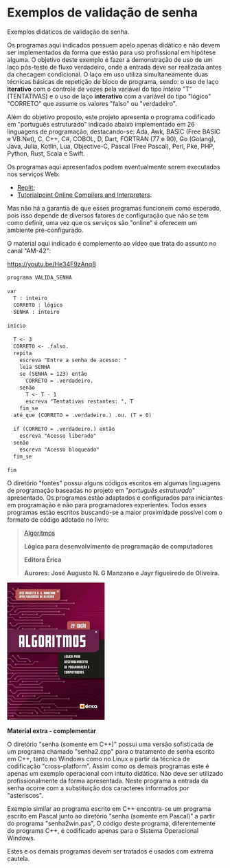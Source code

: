 # Exemplos de validação de senha
Exemplos didáticos de validação de senha.

Os programas aqui indicados possuem apelo apenas didático e não devem ser implementados da forma que estão para uso profissional em hipótese alguma. O objetivo deste exemplo é fazer a demonstração de uso de um laço pós-teste de fluxo verdadeiro, onde a entrada deve ser realizada antes da checagem condicional. O laço em uso utiliza simultaneamente duas técnicas básicas de repetição de bloco de programa, sendo: o uso de laço **iterativo** com o controle de vezes pela variável do tipo *inteiro* "T" (TENTATIVAS) e o uso de laço **interativo** com a variável do tipo "lógico" "CORRETO" que assume os valores "falso" ou "verdadeiro".

Além do objetivo proposto, este projeto apresenta o programa codificado em "português estruturado" indicado abaixo implementado em 26 linguagens de programação, destacando-se: Ada, Awk, BASIC (Free BASIC e VB.Net), C, C++, C#, COBOL, D, Dart, FORTRAN (77 e 90), Go (Golang), Java, Julia, Kotlin, Lua, Objective-C, Pascal (Free Pascal), Perl, Pke, PHP, Python, Rust, Scala e Swift.

Os programas aqui apresentados podem eventualmente serem executados nos serviços Web:

- [Replit](https://replit.com/);
- [Tutorialpoint Online Compilers and Interpreters](https://www.tutorialspoint.com/codingground.htm).

Mas não há a garantia de que esses programas funcionem como esperado, pois isso depende de diversos fatores de configuração que não se tem como definir, uma vez que os serviços são "online" é oferecem um ambiente pré-configurado.

O material aqui indicado é complemento ao vídeo que trata do assunto no canal "AM-42":

https://youtu.be/He34F9zAnq8

```
programa VALIDA_SENHA

var
  T : inteiro
  CORRETO : lógico
  SENHA : inteiro

início

  T <- 3
  CORRETO <- .falso.
  repita
    escreva "Entre a senha de acesso: "
    leia SENHA
    se (SENHA = 123) então
      CORRETO = .verdadeiro.
    senão
      T <- T - 1
      escreva "Tentativas restantes: ", T
    fim_se
  até_que (CORRETO = .verdadeiro.) .ou. (T = 0)
  
  if (CORRETO = .verdadeiro.) então
    escreva "Acesso liberado"
  senão
    escreva "Acesso bloqueado"
  fim_se
  
fim
```

O diretório "fontes" possui alguns códigos escritos em algumas linguagens de programação baseadas no projeto em "*português estruturado*" apresentado. Os programas estão adaptados e configurados para iniciantes em programação e não para programadores experientes. Todos esses programas estão escritos buscando-se a maior proximidade possível com o formato de código adotado no livro:

> [Algoritmos](https://www.editoraerica.com.br/algoritmos-logica-para-desenvolvimento-de-programacao-de-computadores/p)
> 
> **Lógica para desenvolvimento de programação de computadores**
> 
> **Editora Érica**
> 
> **Aurores: José Augusto N. G Manzano e Jayr figueiredo de Oliveira.**

![Capa livro](https://github.com/J-AugustoManzano/senha/blob/main/capa.jpg)

**Material extra - complementar**

O diretório "senha (somente em C++)" possui uma versão sofisticada de um programa chamado "senha2.cpp" para o tratamento de senha escrito em C++, tanto no Windows como no Linux a partir da técnica de codificação "cross-platform". Assim como os demais programas este é apenas um exemplo operacional com intuito didático. Não deve ser utilizado profissionalmente da forma apresentada. Neste programa a entrada da senha ocorre com a substituição dos caracteres informados por "asteriscos". 

Exemplo similar ao programa escrito em C++ encontra-se um programa escrito em Pascal junto ao diretório "senha (somente em Pascal)" a partir do programa "senha2win.pas", O código deste programa, diferentemente do programa C++, é codificado apenas para o Sistema Operacional Windows.

Estes e os demais programas devem ser tratados e usados com extrema cautela.
